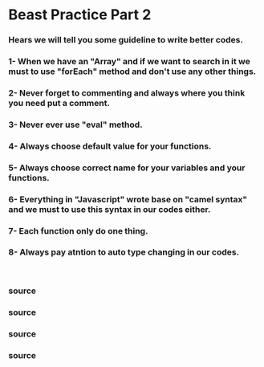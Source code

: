 # Beast Practice Part 2

### Hears we will tell you some guideline to write better codes.

### 1- When we have an "Array" and if we want to search in it we must to use "forEach" method and don't use any other things.

### 2- Never forget to commenting and always where you think you need put a comment.

### 3- Never ever use "eval" method.

### 4- Always choose default value for your functions.

### 5- Always choose correct name for your variables and your functions.

### 6- Everything in "Javascript" wrote base on "camel syntax" and we must to use this syntax in our codes either.

### 7- Each function only do one thing.

### 8- Always pay atntion to auto type changing in our codes.



<br>

### <a href="https://code.tutsplus.com/tutorials/24-javascript-best-practices-for-beginners--net-5399" style="text-decoration: none;"> source </a>

### <a href="https://jstherightway.org/" style="text-decoration: none;"> source </a>

### <a href="https://medium.com/before-semicolon/50-javascript-best-practice-rules-to-write-better-code-86ce731311d7" style="text-decoration: none;"> source </a>

### <a href="https://www.educative.io/blog/javascript-tips-simplify-code" style="text-decoration: none;"> source </a>